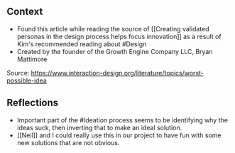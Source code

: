 ## Context
- Found this article while reading the source of [[Creating validated personas in the design process helps focus innovation]] as a result of Kim's recommended reading about #Design 
- Created by the founder of the Growth Engine Company LLC, Bryan Mattimore

Source: https://www.interaction-design.org/literature/topics/worst-possible-idea

## Reflections
- Important part of the #Ideation process seems to be identifying why the ideas suck, then inverting that to make an ideal solution. 
- [[Neil]] and I could really use this in our project to have fun with some new solutions that are not obvious. 